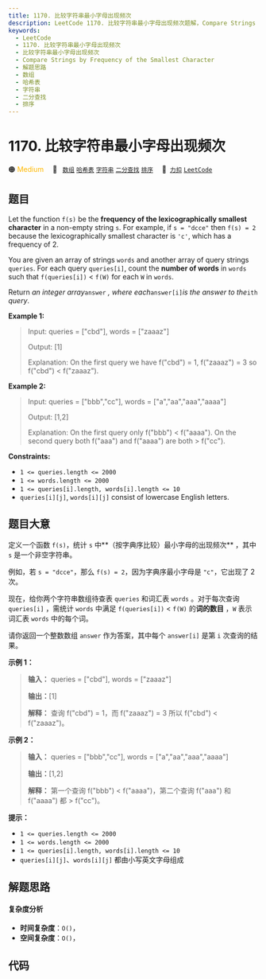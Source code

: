 ```yaml
---
title: 1170. 比较字符串最小字母出现频次
description: LeetCode 1170. 比较字符串最小字母出现频次题解，Compare Strings by Frequency of the Smallest Character，包含解题思路、复杂度分析以及完整的 JavaScript 代码实现。
keywords:
  - LeetCode
  - 1170. 比较字符串最小字母出现频次
  - 比较字符串最小字母出现频次
  - Compare Strings by Frequency of the Smallest Character
  - 解题思路
  - 数组
  - 哈希表
  - 字符串
  - 二分查找
  - 排序
---
```


# 1170. 比较字符串最小字母出现频次

🟠 <font color=#ffb800>Medium</font>&emsp; 🔖&ensp; [`数组`](/tag/array.md) [`哈希表`](/tag/hash-table.md) [`字符串`](/tag/string.md) [`二分查找`](/tag/binary-search.md) [`排序`](/tag/sorting.md)&emsp; 🔗&ensp;[`力扣`](https://leetcode.cn/problems/compare-strings-by-frequency-of-the-smallest-character) [`LeetCode`](https://leetcode.com/problems/compare-strings-by-frequency-of-the-smallest-character)

## 题目

Let the function `f(s)` be the **frequency of the lexicographically smallest
character** in a non-empty string `s`. For example, if `s = "dcce"` then `f(s)
= 2` because the lexicographically smallest character is `'c'`, which has a
frequency of 2.

You are given an array of strings `words` and another array of query strings
`queries`. For each query `queries[i]`, count the **number of words** in
`words` such that `f(queries[i])` < `f(W)` for each `W` in `words`.

Return _an integer array_`answer` _, where each_`answer[i]`_is the answer to
the_`ith` _query_.



**Example 1:**

> Input: queries = ["cbd"], words = ["zaaaz"]
> 
> Output: [1]
> 
> Explanation: On the first query we have f("cbd") = 1, f("zaaaz") = 3 so f("cbd") < f("zaaaz").

**Example 2:**

> Input: queries = ["bbb","cc"], words = ["a","aa","aaa","aaaa"]
> 
> Output: [1,2]
> 
> Explanation: On the first query only f("bbb") < f("aaaa"). On the second query both f("aaa") and f("aaaa") are both > f("cc").

**Constraints:**

  * `1 <= queries.length <= 2000`
  * `1 <= words.length <= 2000`
  * `1 <= queries[i].length, words[i].length <= 10`
  * `queries[i][j]`, `words[i][j]` consist of lowercase English letters.


## 题目大意

定义一个函数 `f(s)`，统计 `s` 中**（按字典序比较）最小字母的出现频次** ，其中 `s` 是一个非空字符串。

例如，若 `s = "dcce"`，那么 `f(s) = 2`，因为字典序最小字母是 `"c"`，它出现了 2 次。

现在，给你两个字符串数组待查表 `queries` 和词汇表 `words` 。对于每次查询 `queries[i]` ，需统计 `words` 中满足
`f(queries[i])` < `f(W)` 的**词的数目** ，`W` 表示词汇表 `words` 中的每个词。

请你返回一个整数数组 `answer` 作为答案，其中每个 `answer[i]` 是第 `i` 次查询的结果。

**示例 1：**

> 
> 
> 
> 
> 
> **输入：** queries = ["cbd"], words = ["zaaaz"]
> 
> **输出：**[1]
> 
> **解释：** 查询 f("cbd") = 1，而 f("zaaaz") = 3 所以 f("cbd") < f("zaaaz")。
> 
> 

**示例 2：**

> 
> 
> 
> 
> 
> **输入：** queries = ["bbb","cc"], words = ["a","aa","aaa","aaaa"]
> 
> **输出：**[1,2]
> 
> **解释：** 第一个查询 f("bbb") < f("aaaa")，第二个查询 f("aaa") 和 f("aaaa") 都 > f("cc")。
> 
> 

**提示：**

  * `1 <= queries.length <= 2000`
  * `1 <= words.length <= 2000`
  * `1 <= queries[i].length, words[i].length <= 10`
  * `queries[i][j]`、`words[i][j]` 都由小写英文字母组成


## 解题思路

#### 复杂度分析

- **时间复杂度**：`O()`，
- **空间复杂度**：`O()`，

## 代码

```javascript

```
